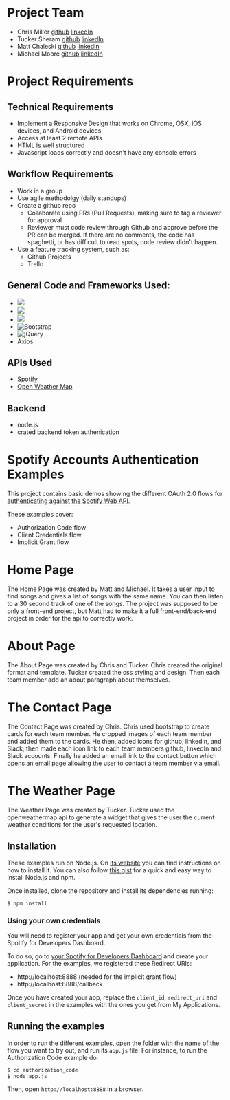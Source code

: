 # Project Team
* Chris Miller [github](https://github.com/ChrisMiller83) [linkedIn](https://www.linkedin.com/in/chris-miller-0450a1aa/)
* Tucker Sheram [github](https://github.com/tgsher9329) [linkedIn](https://www.linkedin.com/in/tucker-sheram-060a59204/)
* Matt Chaleski [github](https://github.com/MattChale123) [linkedIn](https://www.linkedin.com/in/matt-chaleski-90ab701b8/)
* Michael Moore [github](https://github.com/michaelhmoore) [linkedIn](https://www.linkedin.com/in/michael-h-moore/)

# Project Requirements
## Technical Requirements
* Implement a Responsive Design that works on Chrome, OSX, iOS devices, and Android devices.
* Access at least 2 remote APIs
* HTML is well structured
* Javascript loads correctly and doesn't have any console errors

## Workflow Requirements
* Work in a group
* Use agile methodolgy (daily standups)
* Create a github repo
  * Collaborate using PRs (Pull Requests), making sure to tag a reviewer for approval
  * Reviewer must code review through Github and approve before the PR can be merged. If there are no comments, the code has spaghetti, or has difficult to read spots, code review didn't happen.
* Use a feature tracking system, such as:
  * Github Projects
  * Trello

## **General Code and Frameworks Used:**
* ![](https://img.shields.io/badge/javascript%20-%23323330.svg?&style=for-the-badge&logo=javascript&logoColor=%23F7DF1E)
* ![](https://img.shields.io/badge/html5%20-%23E34F26.svg?&style=for-the-badge&logo=html5&logoColor=white)
* ![](https://img.shields.io/badge/css3%20-%231572B6.svg?&style=for-the-badge&logo=css3&logoColor=white)
* ![Bootstrap](https://img.shields.io/badge/bootstrap%20-%23563D7C.svg?&style=for-the-badge&logo=bootstrap&logoColor=white)
* ![jQuery](https://img.shields.io/badge/jquery%20-%230769AD.svg?&style=for-the-badge&logo=jquery&logoColor=white)
* Axios

## APIs Used
* [Spotify](https://developer.spotify.com/documentation/web-api/)
* [Open Weather Map](https://openweathermap.org/api) 

## Backend
* node.js
* crated backend token authenication



# Spotify Accounts Authentication Examples

This project contains basic demos showing the different OAuth 2.0 flows for [authenticating against the Spotify Web API](https://developer.spotify.com/web-api/authorization-guide/).

These examples cover:

* Authorization Code flow
* Client Credentials flow
* Implicit Grant flow


# Home Page
The Home Page was created by Matt and Michael.  It takes a user input to find songs and gives a list of songs with the same name.  You can then listen to a 30 second track of one of the songs.  The project was supposed to be only a front-end project, but Matt had to make it a full front-end/back-end project in order for the api to correctly work.

# About Page
The About Page was created by Chris and Tucker.  Chris created the original format and template.  Tucker created the css styling and design.  Then each team member add an about paragraph about themselves.

# The Contact Page
The Contact Page was created by Chris.  Chris used bootstrap to create cards for each team member.  He cropped images of each team member and added them to the cards.  He then, added icons for github,  linkedIn, and Slack; then made each icon link to each team members github, linkedIn and Slack accounts.  Finally he added an email link to the contact button which opens an email page allowing the user to contact a team member via email.

# The Weather Page
The Weather Page was created by Tucker.  Tucker used the openweathermap api to generate a widget that gives the user the current weather conditions for the user's requested location.  


## Installation

These examples run on Node.js. On [its website](http://www.nodejs.org/download/) you can find instructions on how to install it. You can also follow [this gist](https://gist.github.com/isaacs/579814) for a quick and easy way to install Node.js and npm.

Once installed, clone the repository and install its dependencies running:

    $ npm install

### Using your own credentials
You will need to register your app and get your own credentials from the Spotify for Developers Dashboard.

To do so, go to [your Spotify for Developers Dashboard](https://beta.developer.spotify.com/dashboard) and create your application. For the examples, we registered these Redirect URIs:

* http://localhost:8888 (needed for the implicit grant flow)
* http://localhost:8888/callback

Once you have created your app, replace the `client_id`, `redirect_uri` and `client_secret` in the examples with the ones you get from My Applications.

## Running the examples
In order to run the different examples, open the folder with the name of the flow you want to try out, and run its `app.js` file. For instance, to run the Authorization Code example do:

    $ cd authorization_code
    $ node app.js

Then, open `http://localhost:8888` in a browser.
